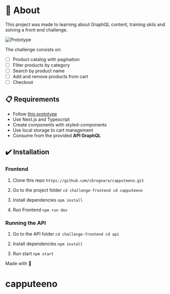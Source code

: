 # 🧠 About

This project was made to learning about GraphQL content, training skils and solving a front end challenge.

![Prototype](https://storage.googleapis.com/xesque-dev/challenge-images/prototipo.png?42)

The challenge consists on:
- [ ] Product catalog with pagination
- [ ] Filter products by category
- [ ] Search by product name
- [ ] Add and remove products from cart
- [ ] Checkout

## 📋 Requirements

- Follow  [this prototype](https://www.figma.com/file/rET9F2CeUEJdiVN7JRu993/E-commerce---capputeeno?node-id=680%3A6449)
- Use Next.js and Typescript
- Create components with styled-components
- Use local storage to cart management
- Consume from the provided **API GraphQL**

## ✔️ Installation

### Frontend

1. Clone this repo
`https://github.com/cbrognara/capputeeno.git`

2. Go to the project folder
`cd challenge-frontend
cd capputeeno`

3. Install dependencies
`npm install`

4. Run Frontend
`npm run dev`

### Running the API

1. Go to the API folder
`cd challenge-frontend
cd api`

2. Install dependencies
`npm install`

3. Run start
`npm start`


Made with 💜
# capputeeno
